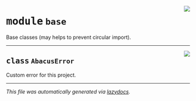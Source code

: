 <!-- markdownlint-disable -->

<a href="https://github.com/rustedpy/result/blob/master/abacus/base.py#L0"><img align="right" style="float:right;" src="https://img.shields.io/badge/-source-cccccc?style=flat-square"></a>

# <kbd>module</kbd> `base`
Base classes (may helps to prevent circular import). 



---

<a href="https://github.com/rustedpy/result/blob/master/abacus/base.py#L4"><img align="right" style="float:right;" src="https://img.shields.io/badge/-source-cccccc?style=flat-square"></a>

## <kbd>class</kbd> `AbacusError`
Custom error for this project. 







---

_This file was automatically generated via [lazydocs](https://github.com/ml-tooling/lazydocs)._
